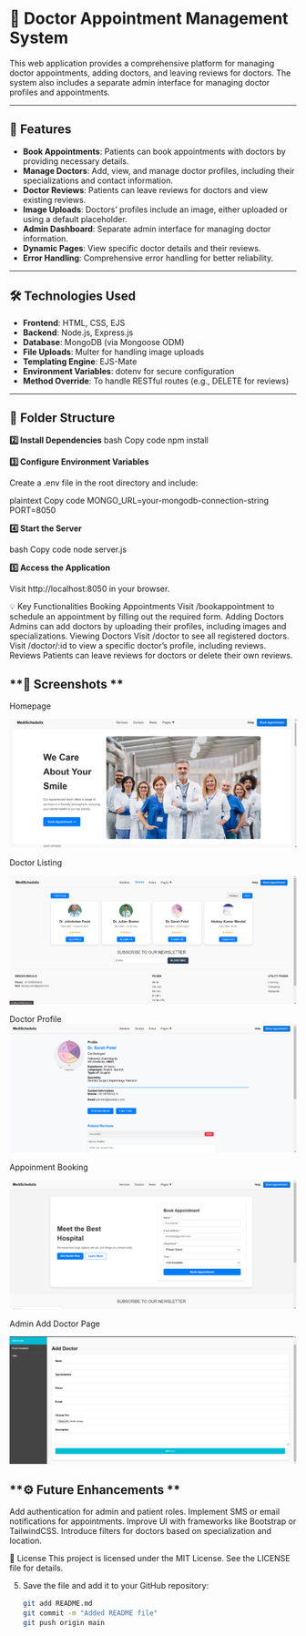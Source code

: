 # 🏥 **Doctor Appointment Management System**

This web application provides a comprehensive platform for managing doctor appointments, adding doctors, and leaving reviews for doctors. The system also includes a separate admin interface for managing doctor profiles and appointments.

---

## **🚀 Features**
- **Book Appointments**: Patients can book appointments with doctors by providing necessary details.
- **Manage Doctors**: Add, view, and manage doctor profiles, including their specializations and contact information.
- **Doctor Reviews**: Patients can leave reviews for doctors and view existing reviews.
- **Image Uploads**: Doctors’ profiles include an image, either uploaded or using a default placeholder.
- **Admin Dashboard**: Separate admin interface for managing doctor information.
- **Dynamic Pages**: View specific doctor details and their reviews.
- **Error Handling**: Comprehensive error handling for better reliability.

---

## **🛠️ Technologies Used**
- **Frontend**: HTML, CSS, EJS
- **Backend**: Node.js, Express.js
- **Database**: MongoDB (via Mongoose ODM)
- **File Uploads**: Multer for handling image uploads
- **Templating Engine**: EJS-Mate
- **Environment Variables**: dotenv for secure configuration
- **Method Override**: To handle RESTful routes (e.g., DELETE for reviews)

---

## **📁 Folder Structure**

**2️⃣ Install Dependencies**
bash
Copy code
npm install

**3️⃣ Configure Environment Variables**

Create a .env file in the root directory and include:

plaintext
Copy code
MONGO_URL=your-mongodb-connection-string
PORT=8050

**4️⃣ Start the Server**

bash
Copy code
node server.js

**5️⃣ Access the Application**

Visit http://localhost:8050 in your browser.

💡 Key Functionalities
Booking Appointments
Visit /bookappointment to schedule an appointment by filling out the required form.
Adding Doctors
Admins can add doctors by uploading their profiles, including images and specializations.
Viewing Doctors
Visit /doctor to see all registered doctors.
Visit /doctor/:id to view a specific doctor’s profile, including reviews.
Reviews
Patients can leave reviews for doctors or delete their own reviews.

## **🎨 Screenshots **

Homepage

![Homepage](./screenshots/Homepage.png)

Doctor Listing

![Listings](./screenshots/Listings.png)

Doctor Profile
![doc](./screenshots/doc.png)

Appoinment Booking

![Appoinment](./screenshots/Appoinment.png)

Admin Add Doctor Page

![Admin](./screenshots/admin.png)

## **⚙️ Future Enhancements **

Add authentication for admin and patient roles.
Implement SMS or email notifications for appointments.
Improve UI with frameworks like Bootstrap or TailwindCSS.
Introduce filters for doctors based on specialization and location.

📜 License
This project is licensed under the MIT License. See the LICENSE file for details.


5. Save the file and add it to your GitHub repository:
   ```bash
   git add README.md
   git commit -m "Added README file"
   git push origin main
